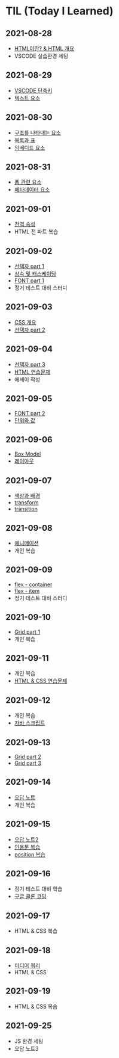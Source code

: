 # TIL (Today I Learned)

## 2021-08-28
* [HTML이란? & HTML 개요](https://github.com/tsun0705/TIL/blob/main/HTML/HTML.md "HTML")
* VSCODE 실습환경 세팅

## 2021-08-29
* [VSCODE 단축키](https://github.com/tsun0705/TIL/blob/main/VSCODE%20%EB%8B%A8%EC%B6%95%ED%82%A4.md "VSCODE")
* [텍스트 요소](https://github.com/tsun0705/TIL/blob/main/HTML/%ED%85%8D%EC%8A%A4%ED%8A%B8%20%EC%9A%94%EC%86%8C.md "HTML")

## 2021-08-30
* [구조를 나타내는 요소](https://github.com/tsun0705/TIL/blob/main/HTML/%EA%B5%AC%EC%A1%B0%EB%A5%BC%20%EB%82%98%ED%83%80%EB%82%B4%EB%8A%94%20%EC%9A%94%EC%86%8C.md "HTML")   
* [목록과 표](https://github.com/tsun0705/TIL/blob/main/HTML/%EB%AA%A9%EB%A1%9D%EA%B3%BC%20%ED%91%9C.md "HTML")
* [임베디드 요소](https://github.com/tsun0705/TIL/blob/main/HTML/%EC%9E%84%EB%B2%A0%EB%94%94%EB%93%9C%20%EC%9A%94%EC%86%8C.md "HTML")

## 2021-08-31
* [폼 관련 요소](https://github.com/tsun0705/TIL/blob/main/HTML/%ED%8F%BC%20%EA%B4%80%EB%A0%A8%20%EC%9A%94%EC%86%8C.md "HTML")
* [메타데이터 요소](https://github.com/tsun0705/TIL/blob/main/HTML/%EB%A9%94%ED%83%80%EB%8D%B0%EC%9D%B4%ED%84%B0%20%EC%9A%94%EC%86%8C.md "HTML")

## 2021-09-01
* [전역 속성](https://github.com/tsun0705/TIL/blob/main/HTML/%EC%A0%84%EC%97%AD%20%EC%86%8D%EC%84%B1.md "HTML")
* HTML 전 파트 복습

## 2021-09-02
* [선택자 part 1](https://github.com/tsun0705/TIL/blob/main/CSS/%EC%84%A0%ED%83%9D%EC%9E%90%20part%201.md "CSS")
* [상속 및 캐스케이딩](https://github.com/tsun0705/TIL/blob/main/CSS/%EC%83%81%EC%86%8D%20%EB%B0%8F%20%EC%BA%90%EC%8A%A4%EC%BC%80%EC%9D%B4%EB%94%A9.md "CSS")
* [FONT part 1](https://github.com/tsun0705/TIL/blob/main/CSS/FONT%20part%201.md "CSS")
* 정기 테스트 대비 스터디

## 2021-09-03
* [CSS 개요](https://github.com/tsun0705/TIL/blob/main/CSS/CSS%20%EA%B0%9C%EC%9A%94.md "CSS")
* [선택자 part 2](https://github.com/tsun0705/TIL/blob/main/CSS/%EC%84%A0%ED%83%9D%EC%9E%90%20part%202.md "CSS")

## 2021-09-04
* [선택자 part 3](https://github.com/tsun0705/TIL/blob/main/CSS/%EC%84%A0%ED%83%9D%EC%9E%90%20part%203.md "CSS")
* [HTML 연습문제](https://github.com/tsun0705/TIL/blob/main/%EB%AC%B8%EC%A0%9C/HTML%20%EC%97%B0%EC%8A%B5%EB%AC%B8%EC%A0%9C.md "HTML")
* 에세이 작성

## 2021-09-05
* [FONT part 2](https://github.com/tsun0705/TIL/blob/main/CSS/FONT%20part%202.md "CSS")
* [단위와 값](https://github.com/tsun0705/TIL/blob/main/CSS/%EB%8B%A8%EC%9C%84%EC%99%80%20%EA%B0%92.md "CSS")

## 2021-09-06
* [Box Model](https://github.com/tsun0705/TIL/blob/main/CSS/Box%20Model.md "CSS")
* [레이아웃](https://github.com/tsun0705/TIL/blob/main/CSS/%EB%A0%88%EC%9D%B4%EC%95%84%EC%9B%83.md "CSS") 

## 2021-09-07
* [색상과 배경](https://github.com/tsun0705/TIL/blob/main/CSS/%EC%83%89%EC%83%81%EA%B3%BC%20%EB%B0%B0%EA%B2%BD.md "CSS") 
* [transform](https://github.com/tsun0705/TIL/blob/main/CSS/transform.md "CSS") 
* [transition](https://github.com/tsun0705/TIL/blob/main/CSS/transition.md "CSS") 

## 2021-09-08
* [애니메이션](https://github.com/tsun0705/TIL/blob/main/CSS/%EC%95%A0%EB%8B%88%EB%A9%94%EC%9D%B4%EC%85%98.md "CSS") 
* 개인 복습

## 2021-09-09
* [flex - container](https://github.com/tsun0705/TIL/blob/main/CSS/Flexbox%20part%201.md "CSS")
* [flex - item](https://github.com/tsun0705/TIL/blob/main/CSS/Flexbox%20part%202.md "CSS")
* 정기 테스트 대비 스터디

## 2021-09-10
* [Grid part 1](https://github.com/tsun0705/TIL/blob/main/CSS/Grid%20part%201.md "CSS")
* 개인 복습

## 2021-09-11
* 개인 복습
* [HTML & CSS 연습문제](https://github.com/tsun0705/TIL/blob/main/%EB%AC%B8%EC%A0%9C/HTML%20%26%20CSS%20%EC%97%B0%EC%8A%B5%EB%AC%B8%EC%A0%9C.md "HTML & CSS") 
 
## 2021-09-12
* 개인 복습 
* [자바 스크립트](https://github.com/tsun0705/TIL/blob/main/JavaScript/JS.md "JS")

## 2021-09-13
* [Grid part 2](https://github.com/tsun0705/TIL/blob/main/CSS/Grid%20part%202.md "CSS") 
* [Grid part 3](https://github.com/tsun0705/TIL/blob/main/CSS/Grid%20part%203.md "CSS") 

## 2021-09-14
* [오답 노트](https://github.com/tsun0705/TIL/blob/main/%EB%AC%B8%EC%A0%9C/%EC%A0%95%EA%B8%B0%20%ED%85%8C%EC%8A%A4%ED%8A%B8%20%EC%98%A4%EB%8B%B5%ED%92%80%EC%9D%B4.md "오답 노트")
* 개인 복습 

## 2021-09-15
* [오답 노트2](https://github.com/tsun0705/TIL/blob/main/%EB%AC%B8%EC%A0%9C/%EB%B9%84%EC%A0%95%EA%B8%B0%20%ED%85%8C%EC%8A%A4%ED%8A%B8%20%EC%98%A4%EB%8B%B5%ED%92%80%EC%9D%B4.md "오답 노트")
* [인용문 복습](https://github.com/tsun0705/TIL/blob/main/%EB%B3%B5%EC%8A%B5/%EC%9D%B8%EC%9A%A9%EB%AC%B8.md "HTML")
* [position 복습](https://github.com/tsun0705/TIL/blob/main/%EB%B3%B5%EC%8A%B5/position.md "CSS") 

## 2021-09-16
* 정기 테스트 대비 학습
* [구글 클론 코딩](https://github.com/tsun0705/Google-Clone-Coding "Clone Coding") 

## 2021-09-17
* HTML & CSS 복습 

## 2021-09-18
* [미디어 쿼리](https://github.com/tsun0705/TIL/blob/main/CSS/%40media.md "CSS") 
* HTML & CSS 

## 2021-09-19
* HTML & CSS 복습 

## 2021-09-25
* JS 환경 세팅
* 오답 노트3
